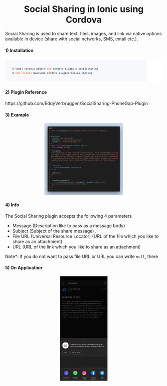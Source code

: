 <center> <h1> Social Sharing in Ionic using Cordova </h1> </center>

<p>Social Sharing is used to share text, files, images, and link via native options available in device (share with social networks, SMS, email etc.). </p>

<h4> 1) Installation </h4>
<p align="center">
  <img src="https://github.com/Ashutosh0Sharma/Ionic_Cordova_Social_Sharing/blob/master/Screenshot/screenshot1.png" >
</p>
<h4> 2) Plugin Reference </h4>
	https://github.com/EddyVerbruggen/SocialSharing-PhoneGap-Plugin 
<h4> 3) Example </h4>
<p align="center">
  <img src="https://github.com/Ashutosh0Sharma/Ionic_Cordova_Social_Sharing/blob/master/Screenshot/screenshot2.png" width=50% height=50% >
</p>

<h4> 4) Info </h4>

The Social Sharing plugin accepts the following 4 parameters 

- Message 
(Description like to pass as a message body) 
- Subject
(Subject of the share message) .
- File URL (Universal Resource Locator) 
(URL of the file which you like to share as an attachment)
- URL 
(URL of the link which you like to share as an attachment)

Note*: If you do not want to pass file URL or URL you can write `null`, there

<h4> 5) On Application </h4>
<p align="center">
	<img src="https://github.com/Ashutosh0Sharma/Ionic_Cordova_Social_Sharing/blob/master/Screenshot/screenshot3.jpg" width=30% height=30%" >
</p>


